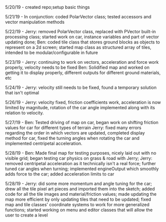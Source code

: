 5/20/19 - created repo;setup basic things

5/21/19 - In conjunction: coded PolarVector class; tested accessors and vector manipulation methods

5/22/19 - Jerry: removed PolarVector class, replaced with PVector built-in processing class; started work on car, instance variables and part of vector updating done; 
Ben: coded tile class that stores ground blocks as objects to represent on a 2d screen; started map class as structured array of tiles, intended to be modular/configurable in future

5/23/19 - Jerry: continuing to work on vectors, acceleration and force work properly, velocity needs to be fixed
Ben: Solidified map and worked on getting it to display properly, different outputs for different ground materials, etc

5/24/19 - Jerry: velocity still needs to be fixed, found a temporary solution that isn't optimal

5/26/19 - Jerry: velocity fixed, friction coefficients work, acceleration is now limited by magnitude, rotation of the car angle implemented along with its relation to velocity.

5/27/19 - Ben: Tested driving of map on car, began work on shifting friction values for car for different types of terrain
Jerry: fixed many errors regarding the order in which vectors are updated, completed display method for car, fixed the turning angles when rotating the car and implemented centripetal acceleration.

5/28/19 - Ben: Made final map for testing purposes, nicely laid out with no visible grid; began testing car physics on grass & road with Jerry;
Jerry: removed centripetal acceleration as it technically isn't a real force; further tuned car angles when turning; implemented engineOutput which smoothly adds force to the car; added acceleration limits to car

5/28/19 - Jerry: did some more momentum and angle tuning for the car; drew all the tile pixel art pieces and imported them into the sketch; added code for all the tile images and material/friction values; made updating the map more efficient by only updating tiles that need to be updated; fixed map and tile classes' coordinate systems to work for more generalized functions; started working on menu and editor classes that will allow the user to create a level